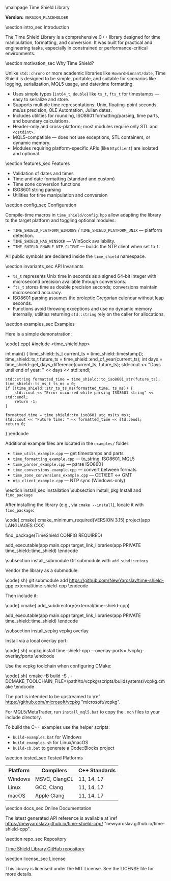 \mainpage Time Shield Library

**Version:** `VERSION_PLACEHOLDER`

\section intro_sec Introduction

The Time Shield Library is a comprehensive C++ library designed for time manipulation, formatting, and conversion.
It was built for practical and engineering tasks, especially in constrained or performance-critical environments.

\section motivation_sec Why Time Shield?

Unlike `std::chrono` or more academic libraries like `HowardHinnant/date`, Time Shield is designed to be simple,
portable, and suitable for scenarios like logging, serialization, MQL5 usage, and date/time formatting.

- Uses simple types (`int64_t`, `double`) like `ts_t`, `fts_t` for timestamps — easy to serialize and store.
- Supports multiple time representations: Unix, floating-point seconds, ms/us precision, OLE Automation, Julian dates.
- Includes utilities for rounding, ISO8601 formatting/parsing, time parts, and boundary calculations.
- Header-only and cross-platform; most modules require only STL and `<cstdint>`.
- MQL5-compatible — does not use exceptions, STL containers, or dynamic memory.
- Modules requiring platform-specific APIs (like `NtpClient`) are isolated and optional.

\section features_sec Features

- Validation of dates and times
- Time and date formatting (standard and custom)
- Time zone conversion functions
- ISO8601 string parsing
- Utilities for time manipulation and conversion

\section config_sec Configuration

Compile-time macros in `time_shield/config.hpp` allow adapting the library to
the target platform and toggling optional modules:

- `TIME_SHIELD_PLATFORM_WINDOWS` / `TIME_SHIELD_PLATFORM_UNIX` — platform
  detection.
- `TIME_SHIELD_HAS_WINSOCK` — WinSock availability.
- `TIME_SHIELD_ENABLE_NTP_CLIENT` — builds the NTP client when set to `1`.

All public symbols are declared inside the `time_shield` namespace.

\section invariants_sec API Invariants

- `ts_t` represents Unix time in seconds as a signed 64-bit integer with
  microsecond precision available through conversions.
- `fts_t` stores time as double precision seconds; conversions maintain
  microsecond accuracy.
- ISO8601 parsing assumes the proleptic Gregorian calendar without leap seconds.
- Functions avoid throwing exceptions and use no dynamic memory internally;
  utilities returning `std::string` rely on the caller for allocations.

\section examples_sec Examples

Here is a simple demonstration:

\code{.cpp}
#include <time_shield.hpp>

int main() {
    time_shield::ts_t current_ts = time_shield::timestamp();
    time_shield::ts_t future_ts = time_shield::end_of_year(current_ts);
    int days = time_shield::get_days_difference(current_ts, future_ts);
    std::cout << "Days until end of year: " << days << std::endl;

    std::string formatted_time = time_shield::to_iso8601_str(future_ts);
    time_shield::ts_ms_t ts_ms = 0;
    if (!time_shield::str_to_ts_ms(formatted_time, ts_ms)) {
        std::cout << "Error occurred while parsing ISO8601 string" << std::endl;
        return -1;
    }

    formatted_time = time_shield::to_iso8601_utc_ms(ts_ms);
    std::cout << "Future time: " << formatted_time << std::endl;
    return 0;
}
\endcode

Additional example files are located in the `examples/` folder:

- `time_utils_example.cpp` — get timestamps and parts
- `time_formatting_example.cpp` — to_string, ISO8601, MQL5
- `time_parser_example.cpp` — parse ISO8601
- `time_conversions_example.cpp` — convert between formats
- `time_zone_conversions_example.cpp` — CET/EET ↔ GMT
- `ntp_client_example.cpp` — NTP sync (Windows-only)

\section install_sec Installation
\subsection install_pkg Install and `find_package`

After installing the library (e.g., via `cmake --install`), locate it with
`find_package`:

\code{.cmake}
cmake_minimum_required(VERSION 3.15)
project(app LANGUAGES CXX)

find_package(TimeShield CONFIG REQUIRED)

add_executable(app main.cpp)
target_link_libraries(app PRIVATE time_shield::time_shield)
\endcode

\subsection install_submodule Git submodule with `add_subdirectory`

Vendor the library as a submodule:

\code{.sh}
git submodule add https://github.com/NewYaroslav/time-shield-cpp external/time-shield-cpp
\endcode

Then include it:

\code{.cmake}
add_subdirectory(external/time-shield-cpp)

add_executable(app main.cpp)
target_link_libraries(app PRIVATE time_shield::time_shield)
\endcode

\subsection install_vcpkg vcpkg overlay

Install via a local overlay port:

\code{.sh}
vcpkg install time-shield-cpp --overlay-ports=./vcpkg-overlay/ports
\endcode

Use the vcpkg toolchain when configuring CMake:

\code{.sh}
cmake -B build -S . -DCMAKE_TOOLCHAIN_FILE=/path/to/vcpkg/scripts/buildsystems/vcpkg.cmake
\endcode

The port is intended to be upstreamed to
\ref https://github.com/microsoft/vcpkg "microsoft/vcpkg".

For MQL5/MetaTrader, run `install_mql5.bat` to copy the `.mqh` files to your
include directory.

To build the C++ examples use the helper scripts:

- `build-examples.bat` for Windows
- `build_examples.sh` for Linux/macOS
- `build-cb.bat` to generate a Code::Blocks project

\section tested_sec Tested Platforms

| Platform | Compilers   | C++ Standards |
|----------|-------------|---------------|
| Windows  | MSVC, ClangCL | 11, 14, 17 |
| Linux    | GCC, Clang  | 11, 14, 17 |
| macOS    | Apple Clang | 11, 14, 17 |

\section docs_sec Online Documentation

The latest generated API reference is available at
\ref https://newyaroslav.github.io/time-shield-cpp/ "newyaroslav.github.io/time-shield-cpp".

\section repo_sec Repository

[Time Shield Library GitHub repository](https://github.com/NewYaroslav/time-shield-cpp)

\section license_sec License

This library is licensed under the MIT License. See the LICENSE file for more details.